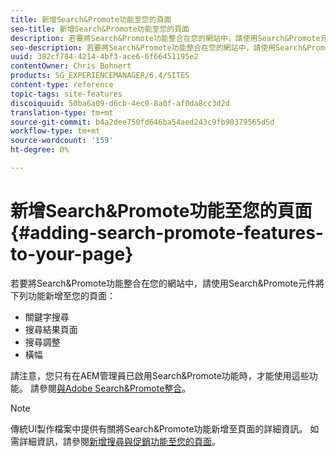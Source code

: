 ```yaml
---
title: 新增Search&Promote功能至您的頁面
seo-title: 新增Search&Promote功能至您的頁面
description: 若要將Search&Promote功能整合在您的網站中，請使用Search&Promote元件，將關鍵字搜尋、搜尋結果頁面、搜尋調整和橫幅功能新增至您的頁面
seo-description: 若要將Search&Promote功能整合在您的網站中，請使用Search&Promote元件，將關鍵字搜尋、搜尋結果頁面、搜尋調整和橫幅功能新增至您的頁面
uuid: 382cf784-4214-4bf3-ace6-6f66451195e2
contentOwner: Chris Bohnert
products: SG_EXPERIENCEMANAGER/6.4/SITES
content-type: reference
topic-tags: site-features
discoiquuid: 50ba6a09-d6cb-4ec0-8a0f-af0da8cc3d2d
translation-type: tm+mt
source-git-commit: b4a2dee750fd646ba54aed243c9fb90379565d5d
workflow-type: tm+mt
source-wordcount: '159'
ht-degree: 0%

---
```



# 新增Search&amp;Promote功能至您的頁面{#adding-search-promote-features-to-your-page}

若要將Search&amp;Promote功能整合在您的網站中，請使用Search&amp;Promote元件將下列功能新增至您的頁面：

* 關鍵字搜尋
* 搜尋結果頁面
* 搜尋調整
* 橫幅

請注意，您只有在AEM管理員已啟用Search&amp;Promote功能時，才能使用這些功能。 請參閱[與Adobe Search&amp;Promote整合](/help/sites-administering/search-and-promote.md)。

>[!NOTE]
>
>傳統UI製作檔案中提供有關將Search&amp;Promote功能新增至頁面的詳細資訊。 如需詳細資訊，請參閱[新增搜尋與促銷功能至您的頁面](/help/sites-classic-ui-authoring/classic-feature-search-promote.md)。

